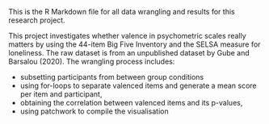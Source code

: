This is the R Markdown file for all data wrangling and results for this research project.

This project investigates whether valence in psychometric scales really matters by using the 44-item Big Five Inventory and the SELSA measure for loneliness. The raw dataset is from an unpublished dataset by Gube and Barsalou (2020).
The wrangling process includes:
  - subsetting participants from between group conditions
  - using for-loops to separate valenced items and generate a mean score per item and participant,
  - obtaining the correlation between valenced items and its p-values,
  - using patchwork to compile the visualisation
